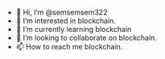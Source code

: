 - 👋 Hi, I’m @semsemsem322
- 👀 I’m interested in blockchain.
- 🌱 I’m currently learning blockchain
- 💞️ I’m looking to collaborate on blockchain.
- 📫 How to reach me blockchain.

<!---
semsemsem322/semsemsem322 is a ✨ special ✨ repository because its `README.md` (this file) appears on your GitHub profile.
You can click the Preview link to take a look at your changes.
--->
